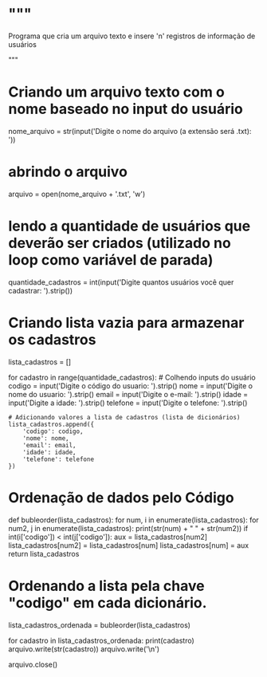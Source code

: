 # """

Programa que cria um arquivo texto e insere 'n' registros de informação de usuários

"""

# Criando um arquivo texto com o nome baseado no input do usuário
nome_arquivo = str(input('Digite o nome do arquivo (a extensão será .txt): '))

# abrindo o arquivo
arquivo = open(nome_arquivo + '.txt', 'w')

# lendo a quantidade de usuários que deverão ser criados (utilizado no loop como variável de parada)
quantidade_cadastros = int(input('Digite quantos usuários você quer cadastrar: ').strip())

# Criando lista vazia para armazenar os cadastros
lista_cadastros = []


for cadastro in range(quantidade_cadastros):
    # Colhendo inputs do usuário
    codigo = input('Digite o código do usuario: ').strip()
    nome = input('Digite o nome do usuario: ').strip()
    email = input('Digite o e-mail: ').strip()
    idade = input('Digite a idade: ').strip()
    telefone = input('Digite o telefone: ').strip()

    # Adicionando valores a lista de cadastros (lista de dicionários)
    lista_cadastros.append({
        'codigo': codigo,
        'nome': nome,
        'email': email,
        'idade': idade,
        'telefone': telefone
    })
# Ordenação de dados pelo Código
def bubleorder(lista_cadastros):
    for num, i in enumerate(lista_cadastros):
        for num2, j in enumerate(lista_cadastros):
            print(str(num) + " " + str(num2))
            if int(i['codigo']) < int(j['codigo']):
                aux = lista_cadastros[num2]
                lista_cadastros[num2] = lista_cadastros[num]
                lista_cadastros[num] = aux
    return lista_cadastros

# Ordenando a lista pela chave "codigo" em cada dicionário.
lista_cadastros_ordenada = bubleorder(lista_cadastros)

for cadastro in lista_cadastros_ordenada:
    print(cadastro)
    arquivo.write(str(cadastro))
    arquivo.write('\n')

arquivo.close()

